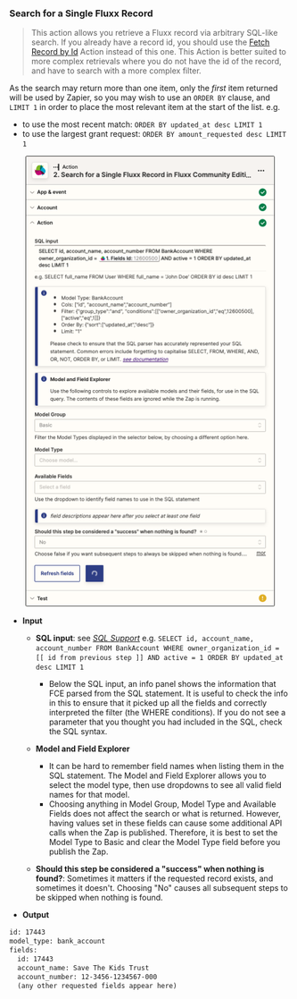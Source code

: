 ### Search for a Single Fluxx Record

> This action allows you retrieve a Fluxx record via arbitrary SQL-like search. If you already have a record id, you should use the [Fetch Record by Id](./Fetch_Record_by_Id.md) Action instead of this one. This Action is better suited to more complex retrievals where you do not have the id of the record, and have to search with a more complex filter.

As the search may return more than one item, only the _first_ item returned will be used by Zapier, so you may wish to use an `ORDER BY` clause, and `LIMIT 1` in order to place the most relevant item at the start of the list. e.g.

* to use the most recent match: `ORDER BY updated_at desc LIMIT 1`
* to use the largest grant request: `ORDER BY amount_requested desc LIMIT 1`

<p align="center"><img alt="Search for a Single Fluxx Record" src="../../img/search-single-fluxx-record.png" width="447px"></p>

* **Input**
  * **SQL input**: see [_SQL Support_](../Special/SQL_Support.md) e.g. `SELECT id, account_name, account_number FROM BankAccount WHERE owner_organization_id = [[ id from previous step ]] AND active = 1 ORDER BY updated_at desc LIMIT 1`
    * Below the SQL input, an info panel shows the information that FCE parsed from the SQL statement. It is useful to check the info in this to ensure that it picked up all the fields and correctly interpreted the filter (the WHERE conditions). If you do not see a parameter that you thought you had included in the SQL, check the SQL syntax.

  * **Model and Field Explorer**
    * It can be hard to remember field names when listing them in the SQL statement. The Model and Field Explorer allows you to select the model type, then use dropdowns to see all valid field names for that model.
    * Choosing anything in Model Group, Model Type and Available Fields does not affect the search or what is returned. However, having values set in these fields can cause some additional API calls when the Zap is published. Therefore, it is best to set the Model Type to Basic and clear the Model Type field before you publish the Zap.

  * **Should this step be considered a "success" when nothing is found?**: Sometimes it matters if the requested record exists, and sometimes it doesn't. Choosing "No" causes all subsequent steps to be skipped when nothing is found.

* **Output**
```
id: 17443
model_type: bank_account
fields:
  id: 17443
  account_name: Save The Kids Trust
  account_number: 12-3456-1234567-000
  (any other requested fields appear here)
```